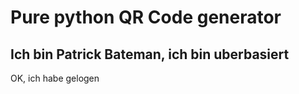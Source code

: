 # Pure python QR Code generator
## Ich bin Patrick Bateman, ich bin uberbasiert
OK, ich habe gelogen
